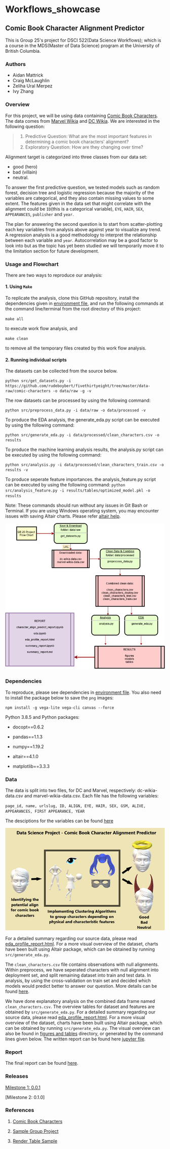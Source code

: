 # Workflows_showcase
## Comic Book Character Alignment Predictor
This is Group 25's project for DSCI 522(Data Science Workflows); which is a course in the MDS(Master of Data Science) program at the University of British Columbia.

### Authors

- Aidan Mattrick
- Craig McLaughlin
- Zeliha Ural Merpez
- Ivy Zhang

### Overview

For this project, we will be using data containing [Comic Book Characters](https://github.com/rudeboybert/fivethirtyeight/tree/master/data-raw/comic-characters). The data comes from [Marvel Wikia](https://marvel.fandom.com/wiki/Marvel_Database) and [DC Wikia](https://dc.fandom.com/wiki/DC_Comics_Database). We are interested in the following question:

> 1. Predictive Question: What are the most important features in determining a comic book characters' alignment? 
> 2. Exploratory Question: How are they changing over time?

Alignment target is categorized into three classes from our data set:
- good (hero) 
- bad (villain)
- neutral.

To answer the first predictive question, we tested models such as random forest, decision tree and logistic regression because the majority of the variables are categorical, and they also contain missing values to some extent. The features given in the data set that might correlate with the alignment could be `ID`(this is a categorical variable), `EYE`, `HAIR`, `SEX`, `APPEARANCES`, `publisher` and `year`. 

The plan for answering the second question is to start from scatter-plotting each key variables from analysis above against year to visualize any trend. A regression analysis is a good methodology to interpret the relationship between each variable and `year`. Autocorrelation may be a good factor to look into but as the topic has yet been studied we will temporarily move it to the limitation section for future development.

<!-- #region -->
### Usage and Flowchart
There are two ways to reproduce our analysis:

#### 1. Using `Make`

To replicate the analysis, clone this GitHub repository, install the dependencies given in [environment file](https://github.com/UBC-MDS/Workflows_showcase/blob/main/env/env.yaml), and run the following commands at the command line/terminal from the root directory of this project: 

`
make all
`

to execute work flow analysis, and

`
make clean
`

to remove all the temporary files created by this work flow analysis.


#### 2. Running individual scripts

The datasets can be collected from the source below.

```
python src/get_datasets.py -i https://github.com/rudeboybert/fivethirtyeight/tree/master/data-raw/comic-characters -o data/raw -g -v
```

The row datasets can be processed by using the following command:

```
python src/preprocess_data.py -i data/raw -o data/processed -v
```

To produce the EDA analysis, the generate_eda.py script can be executed by using the following command:

```
python src/generate_eda.py -i data/processed/clean_characters.csv -o results
```

To produce the machine learning analysis results, the analysis.py script can be executed by using the following command:

```
python src/analysis.py -i data/processed/clean_characters_train.csv -o results -v
```


To produce seperate feature importances. the analysis_feature.py script can be executed by using the following command: 
`
python src/analysis_feature.py -i results/tables/optimized_model.pkl -o results
`

Note: These commands should run without any issues in Git Bash or Terminal. If you are using Windows operating system, you may encounter issues with saving Altair charts. Please refer [altair help](https://altair-viz.github.io/user_guide/saving_charts.html).


![Flow Chart](img/flow_chart00.png)


### Dependencies

To reproduce, please see dependencies in [environment file](https://github.com/UBC-MDS/Workflows_showcase/blob/main/env/env.yaml).
You also need to install the package below to save the `png` images:
```
npm install -g vega-lite vega-cli canvas --force
```


Python 3.8.5 and Python packages:

* docopt==0.6.2

* pandas==1.1.3

* numpy==1.19.2

* altair==4.1.0

* matplotlib==3.3.3

<!-- #endregion -->

### Data

The data is split into two files, for DC and Marvel, respectively: dc-wikia-data.csv and marvel-wikia-data.csv. Each file has the following variables:

`page_id, name, urlslug, ID, ALIGN, EYE, HAIR, SEX, GSM, ALIVE, APPEARANCES, FIRST APPEARANCE, YEAR`

The desciptions for the variables can be found [here](https://github.com/UBC-MDS/Workflows_showcase/blob/main/report/summary_report.ipynb)

![Project Overview](img/project_overview_00.png)


For a detailed summary regarding our source data, please read [eda_profile_report.html](https://github.com/UBC-MDS/Workflows_showcase/blob/main/report/eda_profile_report.html). For a more visual overview of the dataset, charts have been built using Altair package, which can be obtained by running `src/generate_eda.py`.

The `clean_characters.csv` file contains observations with null alignments. Within preprocess, we have seperated characters with null alignment into deployment set, and split remaining dataset into train and test data. In analysis, by using the cross-validation on train set and decided which models would predict better to answer our question. More details can be found [here](https://github.com/UBC-MDS/Workflows_showcase/blob/main/report/summary_report.ipynb).



We have done explanatory analysis on the combined data frame named `clean_characters.csv`. The overview tables for dataset and features are obtained by `src/generate_eda.py`. For a detailed summary regarding our source data, please read [eda_profile_report.html](https://github.com/UBC-MDS/Workflows_showcase/blob/main/report/eda_profile_report.html). For a more visual overview of the dataset, charts have been built using Altair package, which can be obtained by running `src/generate_eda.py`. The visual overview can also be found in [figures and tables](https://github.com/UBC-MDS/Workflows_showcase/tree/main/results) directory, or generated by the command lines given below. The written report can be found here [jupyter file](https://github.com/UBC-MDS/Workflows_showcase/blob/main/report/eda.ipynb).

### Report
The final report can be found [here](https://github.com/UBC-MDS/Workflows_showcase/blob/main/report/summary_report.ipynb).

### Releases

[Milestone 1: 0.0.1](https://github.com/UBC-MDS/Workflows_showcase/releases/tag/0.0.1)

[Milestone 2: 0.1.0]



### References

1. [Comic Book Characters](https://github.com/rudeboybert/fivethirtyeight/tree/master/data-raw/comic-characters) 
<!-- #endregion -->

2. [Sample Group Project](https://github.com/ttimbers/breast_cancer_predictor)

2. [Render Table Sample](https://stackoverflow.com/questions/19726663/how-to-save-the-pandas-dataframe-series-data-as-a-figure)

```python

```
